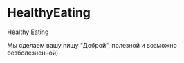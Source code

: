 HealthyEating
=============

Healthy Eating


Мы сделаем вашу пищу "Доброй", полезной и возможно безболезненной)
